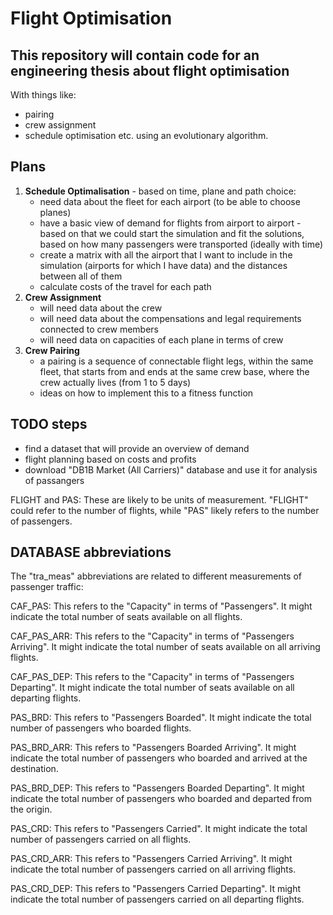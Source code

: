 # Flight Optimisation

## This repository will contain code for an engineering thesis about flight optimisation

With things like:

- pairing
- crew assignment
- schedule optimisation
etc. using an evolutionary algorithm.

## Plans

1. **Schedule Optimalisation** - based on time, plane and path choice:
    - need data about the fleet for each airport (to be able to choose planes)
    - have a basic view of demand for flights from airport to airport - based on that we could start the simulation and fit the solutions, based on how many passengers were transported (ideally with time)
    - create a matrix with all the airport that I want to include in the simulation (airports for which I have data) and the distances between all of them
    - calculate costs of the travel for each path
2. **Crew Assignment**
    - will need data about the crew
    - will need data about the compensations and legal requirements connected to crew members
    - will need data on capacities of each plane in terms of crew
3. **Crew Pairing**
    - a pairing is a sequence of connectable flight legs, within the same fleet, that starts from and ends at the same crew base, where the crew actually lives (from 1 to 5 days)
    - ideas on how to implement this to a fitness function

## TODO steps

- find a dataset that will provide an overview of demand
- flight planning based on costs and profits
- download "DB1B Market (All Carriers)" database and use it for analysis of passangers

FLIGHT and PAS: These are likely to be units of measurement. "FLIGHT" could refer to the number of flights, while "PAS" likely refers to the number of passengers.

## DATABASE abbreviations

The "tra_meas" abbreviations are related to different measurements of passenger traffic:

CAF_PAS: This refers to the "Capacity" in terms of "Passengers". It might indicate the total number of seats available on all flights.

CAF_PAS_ARR: This refers to the "Capacity" in terms of "Passengers Arriving". It might indicate the total number of seats available on all arriving flights.

CAF_PAS_DEP: This refers to the "Capacity" in terms of "Passengers Departing". It might indicate the total number of seats available on all departing flights.

PAS_BRD: This refers to "Passengers Boarded". It might indicate the total number of passengers who boarded flights.

PAS_BRD_ARR: This refers to "Passengers Boarded Arriving". It might indicate the total number of passengers who boarded and arrived at the destination.

PAS_BRD_DEP: This refers to "Passengers Boarded Departing". It might indicate the total number of passengers who boarded and departed from the origin.

PAS_CRD: This refers to "Passengers Carried". It might indicate the total number of passengers carried on all flights.

PAS_CRD_ARR: This refers to "Passengers Carried Arriving". It might indicate the total number of passengers carried on all arriving flights.

PAS_CRD_DEP: This refers to "Passengers Carried Departing". It might indicate the total number of passengers carried on all departing flights.

